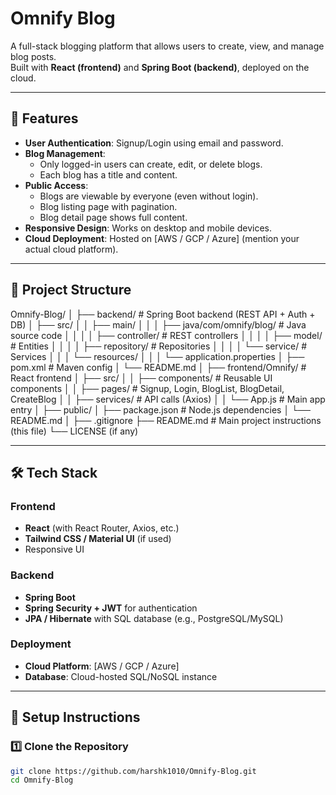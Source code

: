 # Omnify Blog

A full-stack blogging platform that allows users to create, view, and manage blog posts.  
Built with **React (frontend)** and **Spring Boot (backend)**, deployed on the cloud.

---

## 🚀 Features

- **User Authentication**: Signup/Login using email and password.  
- **Blog Management**:
  - Only logged-in users can create, edit, or delete blogs.
  - Each blog has a title and content.
- **Public Access**:
  - Blogs are viewable by everyone (even without login).
  - Blog listing page with pagination.
  - Blog detail page shows full content.
- **Responsive Design**: Works on desktop and mobile devices.
- **Cloud Deployment**: Hosted on [AWS / GCP / Azure] (mention your actual cloud platform).

---

## 📂 Project Structure

Omnify-Blog/
│
├── backend/                     # Spring Boot backend (REST API + Auth + DB)
│   ├── src/
│   │   ├── main/
│   │   │   ├── java/com/omnify/blog/   # Java source code
│   │   │   │   ├── controller/         # REST controllers
│   │   │   │   ├── model/              # Entities
│   │   │   │   ├── repository/         # Repositories
│   │   │   │   └── service/            # Services
│   │   │   └── resources/
│   │   │       └── application.properties
│   ├── pom.xml                 # Maven config
│   └── README.md
│
├── frontend/Omnify/            # React frontend
│   ├── src/
│   │   ├── components/         # Reusable UI components
│   │   ├── pages/              # Signup, Login, BlogList, BlogDetail, CreateBlog
│   │   ├── services/           # API calls (Axios)
│   │   └── App.js              # Main app entry
│   ├── public/
│   ├── package.json            # Node.js dependencies
│   └── README.md
│
├── .gitignore
├── README.md                   # Main project instructions (this file)
└── LICENSE (if any)




---

## 🛠️ Tech Stack

### Frontend
- **React** (with React Router, Axios, etc.)
- **Tailwind CSS / Material UI** (if used)
- Responsive UI

### Backend
- **Spring Boot**
- **Spring Security + JWT** for authentication
- **JPA / Hibernate** with SQL database (e.g., PostgreSQL/MySQL)

### Deployment
- **Cloud Platform**: [AWS / GCP / Azure]  
- **Database**: Cloud-hosted SQL/NoSQL instance

---

## 🔑 Setup Instructions

### 1️⃣ Clone the Repository
```bash
git clone https://github.com/harshk1010/Omnify-Blog.git
cd Omnify-Blog

